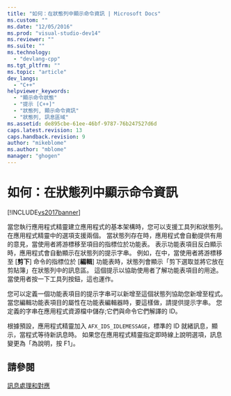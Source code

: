```yaml
---
title: "如何：在狀態列中顯示命令資訊 | Microsoft Docs"
ms.custom: ""
ms.date: "12/05/2016"
ms.prod: "visual-studio-dev14"
ms.reviewer: ""
ms.suite: ""
ms.technology: 
  - "devlang-cpp"
ms.tgt_pltfrm: ""
ms.topic: "article"
dev_langs: 
  - "C++"
helpviewer_keywords: 
  - "顯示命令狀態"
  - "提示 [C++]"
  - "狀態列, 顯示命令資訊"
  - "狀態列, 訊息區域"
ms.assetid: de895cbe-61ee-46bf-9787-76b247527d6d
caps.latest.revision: 13
caps.handback.revision: 9
author: "mikeblome"
ms.author: "mblome"
manager: "ghogen"
---
```

# 如何：在狀態列中顯示命令資訊
[!INCLUDE[vs2017banner](../assembler/inline/includes/vs2017banner.md)]

當您執行應用程式精靈建立應用程式的基本架構時，您可以支援工具列和狀態列。  在應用程式精靈中的選項支援兩個。  當狀態列存在時，應用程式會自動提供有用的意見，當使用者將游標移至項目的指標位於功能表。  表示功能表項目反白顯示時，應用程式會自動顯示在狀態列的提示字串。  例如，在中，當使用者將游標移至 \[**剪下**\] 命令的指標位於 \[**編輯**\] 功能表時，狀態列會顯示「剪下選取並將它放在剪貼簿」在狀態列中的訊息區。  這個提示以協助使用者了解功能表項目的用途。  當使用者按一下工具列按鈕，這也運作。  
  
 您可以定義一個功能表項目的提示字串可以新增至這個狀態列協助您新增至程式。  當您編輯功能表項目的屬性在功能表編輯器時，要這樣做，請提供提示字串。  您定義的字串在應用程式資源檔中儲存;它們與命令它們解譯的 ID。  
  
 根據預設，應用程式精靈加入 `AFX_IDS_IDLEMESSAGE`，標準的 ID 就緒訊息，顯示，當程式等待新訊息時。  如果您在應用程式精靈指定即時線上說明選項，訊息變更為「為說明，按 F1」。  
  
## 請參閱  
 [訊息處理和對應](../mfc/message-handling-and-mapping.md)